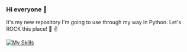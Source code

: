 ### Hi everyone 👋

It's my new repository I'm going to use through my way in Python.
Let's ROCK this place! :guitar: :v:

[![My Skills](https://skills.thijs.gg/icons?i=py,mysql,mongodb,postgres,docker)](https://skills.thijs.gg)



<!--
**a-zhavarankau/a-zhavarankau** is a ✨ _special_ ✨ repository because its `README.md` (this file) appears on your GitHub profile.

Here are some ideas to get you started:

- 🔭 I’m currently working on ...
- 🌱 I’m currently learning ...
- 👯 I’m looking to collaborate on ...
- 🤔 I’m looking for help with ...
- 💬 Ask me about ...
- 📫 How to reach me: ...
- 😄 Pronouns: ...
- ⚡ Fun fact: ...
-->
